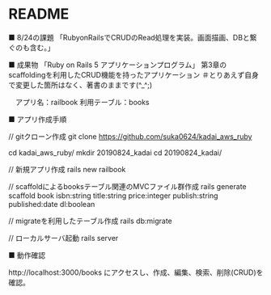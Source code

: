 # README

■ 8/24の課題
「RubyonRailsでCRUDのRead処理を実装。画面描画、DBと繋ぐのも含む。」

■ 成果物
「Ruby on Rails 5 アプリケーションプログラム」
第3章のscaffoldingを利用したCRUD機能を持ったアプリケーション
＃とりあえず自身で変更した箇所はなく、著書のままです(^_^;)

　アプリ名：railbook
  利用テーブル：books

■ アプリ作成手順

// gitクローン作成
git clone https://github.com/suka0624/kadai_aws_ruby

cd kadai_aws_ruby/
mkdir 20190824_kadai
cd 20190824_kadai/

// 新規アプリ作成
rails new railbook

// scaffoldによるbooksテーブル関連のMVCファイル群作成
rails generate scaffold book isbn:string title:string price:integer publish:string published:date dl:boolean

// migrateを利用したテーブル作成
rails db:migrate

// ローカルサーバ起動
rails server

■ 動作確認

http://localhost:3000/books
にアクセスし、作成、編集、検索、削除(CRUD)を確認。
